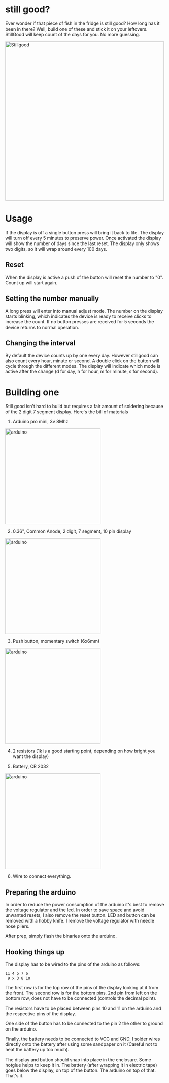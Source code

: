 # still good?

Ever wonder if that piece of fish in the fridge is still good? How long has it been in there? Well, build one of these and stick it on your leftovers. StillGood will keep count of the days for you. No more guessing.

<img src="https://github.com/hagleitn/stillgood/blob/master/afterlight.jpeg?raw=true" alt="Stillgood" width="500"/>

# Usage

If the display is off a single button press will bring it back to life. The display will turn off every 5 minutes to preserve power. Once activated the display will show the number of days since the last reset. The display only shows two digits, so it will wrap around every 100 days.

## Reset

When the display is active a push of the button will reset the number to "0". Count up will start again.

## Setting the number manually

A long press will enter into manual adjust mode. The number on the display starts blinking, which indicates the device is ready to receive clicks to increase the count. If no button presses are received for 5 seconds the device returns to normal operation.

## Changing the interval

By default the device counts up by one every day. However stillgood can also count every hour, minute or second. A double click on the button will cycle through the different modes. The display will indicate which mode is active after the change (d for day, h for hour, m for minute, s for second).

# Building one

Still good isn't hard to build but requires a fair amount of soldering because of the 2 digit 7 segment display. Here's the bill of materials

1. Arduino pro mini, 3v 8Mhz

<img src="https://github.com/hagleitn/stillgood/blob/master/arduino_pro_mini.jpg?raw=true" alt="arduino" width="300"/>

2. 0.36", Common Anode, 2 digit, 7 segment, 10 pin display

<img src="https://github.com/hagleitn/stillgood/blob/master/2_digit_7_segment_display.jpg?raw=true" alt="arduino" width="300"/>

3. Push button, momentary switch (6x6mm)

<img src="https://github.com/hagleitn/stillgood/blob/master/button.jpg?raw=true" alt="arduino" width="300"/>

4. 2 resistors (1k is a good starting point, depending on how bright you want the display)

5. Battery, CR 2032

<img src="https://github.com/hagleitn/stillgood/blob/master/CR2032.jpg?raw=true" alt="arduino" width="300"/>

6. Wire to connect everything.

## Preparing the arduino

In order to reduce the power consumption of the arduino it's best to remove the voltage regulator and the led. In order to save space and avoid unwanted resets, I also remove the reset button. LED and button can be removed with a hobby knife. I remove the voltage regulator with needle nose pliers.

After prep, simply flash the binaries onto the arduino.

## Hooking things up

The display has to be wired to the pins of the arduino as follows:

    11 4 5 7 6
     9 x 3 8 10

The first row is for the top row of the pins of the display looking at it from the front. The second row is for the bottom pins. 2nd pin from left on the bottom row, does not have to be connected (controls the decimal point).

The resistors have to be placed between pins 10 and 11 on the arduino and the respective pins of the display.

One side of the button has to be connected to the pin 2 the other to ground on the arduino.

Finally, the battery needs to be connected to VCC and GND. I solder wires directly onto the battery after using some sandpaper on it (Careful not to heat the battery up too much).

The display and button should snap into place in the enclosure. Some hotglue helps to keep it in. The battery (after wrapping it in electric tape) goes below the display, on top of the button. The arduino on top of that. That's it.





